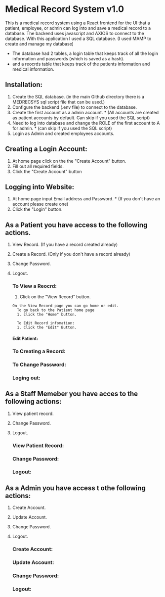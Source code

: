 # Medical Record System v1.0

This is a medical record system using a React frontend for the UI that a patient, employee, or admin can log into and save a medical record to a database.
The backend uses javascript and AXIOS to connect to the database.
With this application I used a SQL database. (I used MAMP to create and manage my database)
  - The database had 2 tables, a login table that keeps track of all the login information and passwords (which is saved as a hash).
  - and a reocrds table that keeps track of the patients information and medical information.

## Installation:
  1. Create the SQL database. (in the main Github directory there is a MEDRECSYS sql script file that can be used.)
  2. Configure the backend (.env file) to connect to the database. 
  3. Create the first account as a admin account. * (All accounts are created as patient accounts by default. Can skip if you used the SQL script)
  4. Need to log into database and change the ROLE of the first account to A for admin. * (can skip if you used the SQL script)
  5. Login as Admin and created employees accounts.



## Creating a Login Account:
 1. At home page click on the the "Create Account" button.
 2. Fill out all required fields.
 3. Click the "Create Account" button

## Logging into Website:
  1. At home page input Email address and Password. * (If you don't have an account please create one)
  2. Click the "Login" button.

## As a Patient you have access to the following actions.
1. View Record. (If you have a record created already)
2. Create a Record. (Only if you don't have a record already)
3. Change Password.
4. Logout.

   ### To View a Reocrd:
     1. Click on the "View Record" button.
  
       On the View Record page you can go home or edit.
         To go back to the Patient home page
         1. click the "Home" button.
          
         To Edit Record infomation:
         1. Click the "Edit" Button.
     #### Edit Patient:

    ### To Creating a Record:

    ### To Change Password:

    ### Loging out:


## As a Staff Memeber you have acces to the following actions:
1. View patient reocrd.
2. Change Password.
3. Logout.
   
   ### View Patient Record:

   ### Change Password:

   ### Logout:


## As a Admin you have access t othe following actions:
1. Create Account.
2. Update Account.
3. Change Password.
4. Logout.

   ### Create Account:

   ### Update Account:

   ### Change Password:

   ### Logout:

